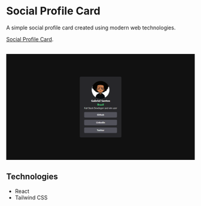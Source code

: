 # Social Profile Card
A simple social profile card created using modern web technologies.

[Social Profile Card](https://gbcosta.github.io/social-profile-card/).

</br>

<img src="./public/home.png" width="700px">

## Technologies
- React
- Tailwind CSS
